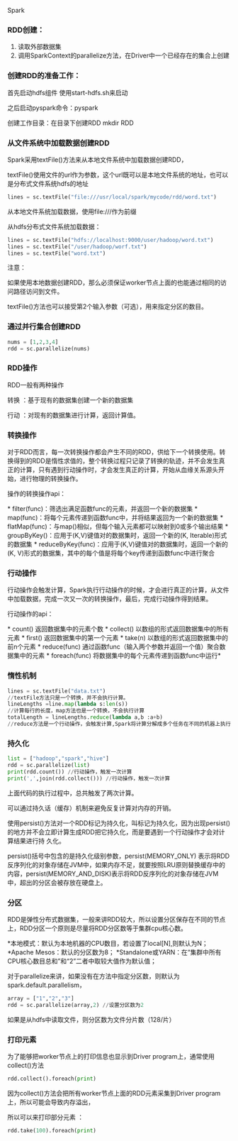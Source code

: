 Spark

### RDD创建：

1. 读取外部数据集
2. 调用SparkContext的parallelize方法，在Driver中一个已经存在的集合上创建

### 创建RDD的准备工作：

首先启动hdfs组件 使用start-hdfs.sh来启动

之后启动pyspark命令：pyspark

创建工作目录：在目录下创建RDD mkdir RDD

### 从文件系统中加载数据创建RDD

Spark采用textFile()方法来从本地文件系统中加载数据创建RDD，

textFile()使用文件的url作为参数，这个url既可以是本地文件系统的地址，也可以是分布式文件系统hdfs的地址

```python
lines = sc.textFile("file:///usr/local/spark/mycode/rdd/word.txt")
```

从本地文件系统加载数据，使用file:///作为前缀

从hdfs分布式文件系统加载数据：

```python
lines = sc.textFile("hdfs://localhost:9000/user/hadoop/word.txt")
lines = sc.textFile("/user/hadoop/worf.txt")
lines = sc.textFile("word.txt")
```

注意：

如果使用本地数据创建RDD，那么必须保证worker节点上面的也能通过相同的访问路径访问到文件。

textFile()方法也可以接受第2个输入参数（可选），用来指定分区的数目。

### 通过并行集合创建RDD

```python
nums = [1,2,3,4]
rdd = sc.parallelize(nums)
```

### RDD操作

RDD一般有两种操作

转换 ：基于现有的数据集创建一个新的数据集

行动 ：对现有的数据集进行计算，返回计算值。

### 转换操作

对于RDD而言，每一次转换操作都会产生不同的RDD，供给下一个转换使用。转换得到的RDD是惰性求值的，整个转换过程只记录了转换的轨迹，并不会发生真正的计算，只有遇到行动操作时，才会发生真正的计算，开始从血缘关系源头开始，进行物理的转换操作。

操作的转换操作api：

\* filter(func)：筛选出满足函数func的元素，并返回一个新的数据集
\* map(func)：将每个元素传递到函数func中，并将结果返回为一个新的数据集
\* flatMap(func)：与map()相似，但每个输入元素都可以映射到0或多个输出结果
\* groupByKey()：应用于(K,V)键值对的数据集时，返回一个新的(K, Iterable)形式的数据集
\* reduceByKey(func)：应用于(K,V)键值对的数据集时，返回一个新的(K, V)形式的数据集，其中的每个值是将每个key传递到函数func中进行聚合

### 行动操作

行动操作会触发计算，Spark执行行动操作的时候，才会进行真正的计算，从文件中加载数据，完成一次又一次的转换操作，最后，完成行动操作得到结果。

行动操作的api：

\* count() 返回数据集中的元素个数
\* collect() 以数组的形式返回数据集中的所有元素
\* first() 返回数据集中的第一个元素
\* take(n) 以数组的形式返回数据集中的前n个元素
\* reduce(func) 通过函数func（输入两个参数并返回一个值）聚合数据集中的元素
\* foreach(func) 将数据集中的每个元素传递到函数func中运行*

### 惰性机制

```python
lines = sc.textFile("data.txt")
//textFile方法只是一个转换，并不会执行计算。
lineLengths =line.map(lambda s:len(s))
//计算每行的长度，map方法也是一个转换，不会执行计算
totalLength = lineLengths.reduce(lambda a,b :a+b)
//reduce方法是一个行动操作，会触发计算,Spark将计算分解成多个任务在不同的机器上执行。
```

### 持久化

```python
list = ["hadoop","spark","hive"]
rdd = sc.parallelize(list)
print(rdd.count()) //行动操作，触发一次计算
print(',',join(rdd.collect())) //行动操作，触发一次计算
```

上面代码的执行过程中，总共触发了两次计算。

可以通过持久话（缓存）机制来避免反复计算对内存的开销。

使用persist()方法对一个RDD标记为持久化，叫标记为持久化，因为出现persist()的地方并不会立即计算生成RDD把它持久化，而是要遇到一个行动操作才会对计算结果进行持 久化。

persist()括号中包含的是持久化级别参数，persist(MEMORY_ONLY) 表示将RDD反序列化的对象存储在JVM中，如果内存不足，就要按照LRU原则替换缓存中的内容，persist(MEMORY_AND_DISK)表示将RDD反序列化的对象存储在JVM中，超出的分区会被存放在硬盘上。

### 分区

RDD是弹性分布式数据集，一般来讲RDD较大，所以设置分区保存在不同的节点上，RDD分区一个原则是尽量将RDD分区数等于集群cpu核心数。

*本地模式：默认为本地机器的CPU数目，若设置了local[N],则默认为N；
*Apache Mesos：默认的分区数为8；
*Standalone或YARN：在“集群中所有CPU核心数目总和”和“2”二者中取较大值作为默认值；

对于parallelize来讲，如果没有在方法中指定分区数，则默认为spark.default.parallelism，

```python
array = ["1","2","3"]
rdd = sc.parallelize(array,2) //设置分区数为2
```

如果是从hdfs中读取文件，则分区数为文件分片数（128/片）

### 打印元素

为了能够把worker节点上的打印信息也显示到Driver program上，通常使用collect()方法

```python
rdd.collect().foreach(print)
```

因为collect()方法会把所有worker节点上面的RDD元素采集到Driver program上，所以可能会导致内存溢出，

所以可以来打印部分元素 ： 

```python
rdd.take(100).foreach(print)
```

